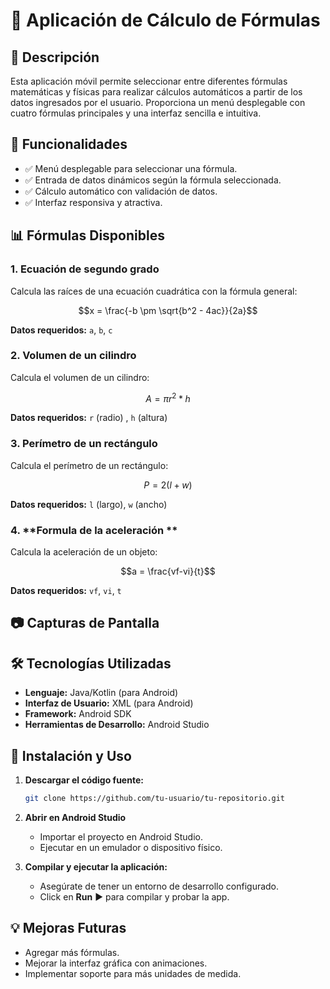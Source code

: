 # 📱 Aplicación de Cálculo de Fórmulas

## 📌 Descripción
Esta aplicación móvil permite seleccionar entre diferentes fórmulas matemáticas y físicas para realizar cálculos automáticos a partir de los datos ingresados por el usuario. Proporciona un menú desplegable con cuatro fórmulas principales y una interfaz sencilla e intuitiva.

## 🎯 Funcionalidades
- ✅ Menú desplegable para seleccionar una fórmula.
- ✅ Entrada de datos dinámicos según la fórmula seleccionada.
- ✅ Cálculo automático con validación de datos.
- ✅ Interfaz responsiva y atractiva.

## 📊 Fórmulas Disponibles

### 1. **Ecuación de segundo grado**
Calcula las raíces de una ecuación cuadrática con la fórmula general:
```math
x = \frac{-b \pm \sqrt{b^2 - 4ac}}{2a}
```
**Datos requeridos:** `a`, `b`, `c`

### 2. **Volumen de un cilindro**
Calcula el volumen de un cilindro:
```math
A = \pi r^2 * h
```
**Datos requeridos:** `r` (radio) , `h` (altura)

### 3. **Perímetro de un rectángulo**
Calcula el perímetro de un rectángulo:
```math
P = 2(l + w)
```
**Datos requeridos:** `l` (largo), `w` (ancho)

### 4. **Formula de la aceleración **
Calcula la aceleración de un objeto:
```math
a = \frac{vf-vi}{t}
```
**Datos requeridos:** `vf`, `vi`, `t`

## 📷 Capturas de Pantalla

## 🛠️ Tecnologías Utilizadas
- **Lenguaje:** Java/Kotlin (para Android)
- **Interfaz de Usuario:** XML (para Android)
- **Framework:** Android SDK
- **Herramientas de Desarrollo:** Android Studio

## 🚀 Instalación y Uso

1. **Descargar el código fuente:**  
   ```bash
   git clone https://github.com/tu-usuario/tu-repositorio.git
   ```
2. **Abrir en Android Studio**  
   - Importar el proyecto en Android Studio.
   - Ejecutar en un emulador o dispositivo físico.

3. **Compilar y ejecutar la aplicación:**  
   - Asegúrate de tener un entorno de desarrollo configurado.  
   - Click en **Run** ▶️ para compilar y probar la app.

## 💡 Mejoras Futuras
- Agregar más fórmulas.
- Mejorar la interfaz gráfica con animaciones.
- Implementar soporte para más unidades de medida.


